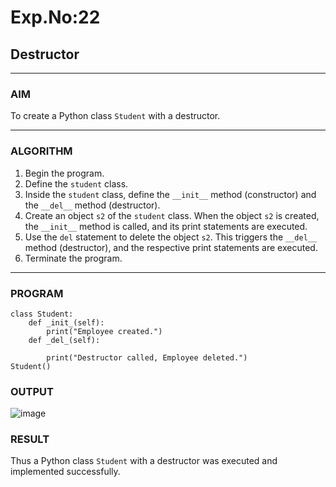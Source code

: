 # Exp.No:22  
## Destructor

---

### AIM  
To create a Python class `Student` with a destructor.

---

### ALGORITHM

1. Begin the program.  
2. Define the `student` class.  
3. Inside the `student` class, define the `__init__` method (constructor) and the `__del__` method (destructor).  
4. Create an object `s2` of the `student` class. When the object `s2` is created, the `__init__` method is called, and its print statements are executed.  
5. Use the `del` statement to delete the object `s2`. This triggers the `__del__` method (destructor), and the respective print statements are executed.  
6. Terminate the program.

---

### PROGRAM

```
class Student:
    def _init_(self):
        print("Employee created.")
    def _del_(self):
        
        print("Destructor called, Employee deleted.")
Student()
```

### OUTPUT
![image](https://github.com/user-attachments/assets/914f3b94-78c3-44e4-a041-bfdefaadd169)

### RESULT
Thus a Python class `Student` with a destructor was executed and implemented successfully.
